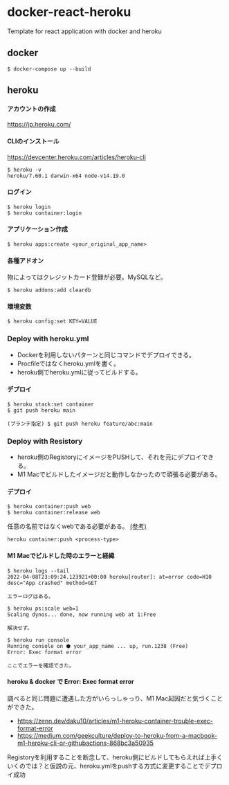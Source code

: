 # docker-react-heroku
Template for react application with docker and heroku

## docker
```
$ docker-compose up --build
```

## heroku
#### アカウントの作成
https://jp.heroku.com/

#### CLIのインストール
https://devcenter.heroku.com/articles/heroku-cli

```
$ heroku -v
heroku/7.60.1 darwin-x64 node-v14.19.0
```

#### ログイン
```
$ heroku login
$ heroku container:login
```

#### アプリケーション作成
```
$ heroku apps:create <your_original_app_name>
```

#### 各種アドオン
物によってはクレジットカード登録が必要。MySQLなど。
```
$ heroku addons:add cleardb
```

#### 環境変数
```
$ heroku config:set KEY=VALUE
```

### Deploy with heroku.yml
- Dockerを利用しないパターンと同じコマンドでデプロイできる。 
- Procfileではなくheroku.ymlを書く。
- heroku側でheroku.ymlに従ってビルドする。

#### デプロイ
```
$ heroku stack:set container
$ git push heroku main 

(ブランチ指定) $ git push heroku feature/abc:main
```

### Deploy with Resistory
- heroku側のRegistoryにイメージをPUSHして、それを元にデプロイできる。
- M1 Macでビルドしたイメージだと動作しなかったので頑張る必要がある。

#### デプロイ
```
$ heroku container:push web
$ heroku container:release web
```

任意の名前ではなくwebである必要がある。 [(参考)](https://devcenter.heroku.com/articles/container-registry-and-runtime#building-and-pushing-image-s)
``` 
heroku container:push <process-type> 
```


#### M1 Macでビルドした時のエラーと経緯

``` 
$ heroku logs --tail
2022-04-08T23:09:24.123921+00:00 heroku[router]: at=error code=H10 desc="App crashed" method=GET

エラーログはある。
```

``` 
$ heroku ps:scale web=1
Scaling dynos... done, now running web at 1:Free

解決せず。
``` 

``` 
$ heroku run console
Running console on ⬢ your_app_name ... up, run.1238 (Free)
Error: Exec format error

ここでエラーを確認できた。
``` 

#### heroku & docker で Error: Exec format error
調べると同じ問題に遭遇した方がいらっしゃっり、M1 Mac起因だと気づくことができた。
- https://zenn.dev/daku10/articles/m1-heroku-container-trouble-exec-format-error
- https://medium.com/geekculture/deploy-to-heroku-from-a-macbook-m1-heroku-cli-or-githubactions-868bc3a50935

Registoryを利用することを断念して、heroku側にビルドしてもらえれば上手くいくのでは？と仮説の元、heroku.ymlをpushする方式に変更することでデプロイ成功


